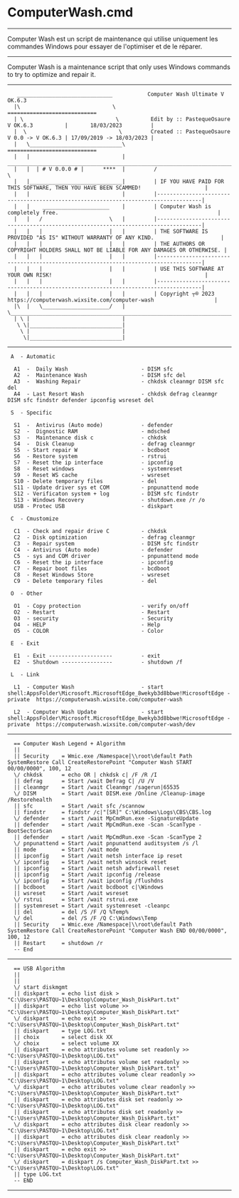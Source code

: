 # ComputerWash.cmd

----------------------------------------------------------------------------------------------------------------

Computer Wash est un script de maintenance qui utilise uniquement les commandes Windows pour essayer de l'optimiser et de le réparer.

----------------------------------------------------------------------------------------------------------------

Computer Wash is a maintenance script that only uses Windows commands to try to optimize and repair it.

----------------------------------------------------------------------------------------------------------------

       ______________________________           Computer Wash Ultimate V OK.6.3
      |\                             \                                                       ============================
      | \                             \          Edit by :: PastequeOsaure V OK.6.3          |       18/03/2023         |
      |  \                             \         Created :: PastequeOsaure V 0.0 -> V OK.6.3 | 17/09/2019 -> 18/03/2023 |
      |   \_____________________________\                                                    ============================
      |   |                             |          ____________________________________________________________________________________
      |   |  | # V 0.0.0 # |      ****  |         /                                                                                    \
      |   |_____________________________|         | IF YOU HAVE PAID FOR THIS SOFTWARE, THEN YOU HAVE BEEN SCAMMED!                    |
      |   |                             |         |------------------------------------------------------------------------------------|
      |   |    _____________________    |         | Computer Wash is completely free.                                                  |
      |   |   /                     \   |         |------------------------------------------------------------------------------------|
      |   |   |                     |   |         | THE SOFTWARE IS PROVIDED "AS IS" WITHOUT WARRANTY OF ANY KIND.                     |
      |   |   |                     |   |         | THE AUTHORS OR COPYRIGHT HOLDERS SHALL NOT BE LIABLE FOR ANY DAMAGES OR OTHERWISE. |
      |   |   |                     |   |         |------------------------------------------------------------------------------------|
      |   |   |                     |   |         | USE THIS SOFTWARE AT YOUR OWN RISK!                                                |
      |   |   |                     |   |         |------------------------------------------------------------------------------------|
      |   |   |                     |   |         | Copyright ┬® 2023 https://computerwash.wixsite.com/computer-wash                   |
      |\  |   \_____________________/   |         \____________________________________________________________________________________/
      | \ |                             |
       \ \|_____________________________|
        \ |                             |
         \|_____________________________|
         
    
----------------------------------------------------------------------------------------------------------------

     A  - Automatic

      A1  -  Daily Wash                       - DISM sfc
      A2  -  Maintenance Wash                 - DISM sfc del
      A3  -  Washing Repair                   - chkdsk cleanmgr DISM sfc del
      A4  - Last Resort Wash                  - chkdsk defrag cleanmgr DISM sfc findstr defender ipconfig wsreset del

     S  - Specific

      S1  -  Antivirus (Auto mode)            - defender
      S2  -  Dignostic RAM                    - mdsched
      S3  -  Maintenance disk c               - chkdsk
      S4  -  Disk Cleanup                     - defrag cleanmgr
      S5  - Start repair W                    - bcdboot
      S6  - Restore system                    - rstrui
      S7  - Reset the ip interface            - ipconfig
      S8  - Reset windows                     - systemreset
      S9  - Reset WS cache                    - wsreset
      S10 - Delete temporary files            - del
      S11 - Update driver sys et COM          - pnpunattend mode
      S12 - Verificaton system + log          - DISM sfc findstr
      S13 - Windows Recovery                  - shutdown.exe /r /o
      USB - Protec USB                        - diskpart

     C  - Cmustomize

      C1  - Check and repair drive C          - chkdsk
      C2  - Disk optimization                 - defrag cleanmgr
      C3  - Repair system                     - DISM sfc findstr
      C4  - Antivirus (Auto mode)             - defender
      C5  - sys and COM driver                - pnpunattend mode
      C6  - Reset the ip interface            - ipconfig
      C7  - Repair boot files                 - bcdboot
      C8  - Reset Windows Store               - wsreset
      C9  - Delete temporary files            - del

     O  - Other

      O1  - Copy protection                   - verify on/off
      O2  - Restart                           - Restart
      O3  - security                          - Security
      O4  - HELP                              - Help
      O5  - COLOR                             - Color

     E  - Exit

      E1  - Exit --------------------         - exit
      E2  - Shutdown ----------------         - shutdown /f

     L  - Link

      L1  - Computer Wash                     - start shell:AppsFolder\Microsoft.MicrosoftEdge_8wekyb3d8bbwe!MicrosoftEdge -private  https://computerwash.wixsite.com/computer-wash

      L2  - Computer Wash Update              - start shell:AppsFolder\Microsoft.MicrosoftEdge_8wekyb3d8bbwe!MicrosoftEdge -private  https://computerwash.wixsite.com/computer-wash/dev

 ----------------------------------------------------------------------------------------------------------------

      == Computer Wash Legend + Algorithm
      ||
      || Security    = Wmic.exe /Namespace|\\root\default Path SystemRestore Call CreateRestorePoint "Computer Wash START 00/00/0000", 100, 12
      \/ chkdsk      = echo OR | chkdsk c| /F /R /I
      || defrag      = Start /wait Defrag C| /U /V
      || cleanmgr    = Start /wait Cleanmgr /sagerun|65535
      \/ DISM        = Start /wait DISM.exe /Online /Cleanup-image /Restorehealth
      || sfc         = Start /wait sfc /scannow
      || findstr     = findstr /c|"[SR]" C:\Windows\Logs\CBS\CBS.log
      \/ defender    = start /wait MpCmdRun.exe -SignatureUpdate
      || defender    = start /wait MpCmdRun.exe -Scan -ScanType -BootSectorScan
      || defender    = start /wait MpCmdRun.exe -Scan -ScanType 2
      \/ pnpunattend = Start /wait pnpunattend auditsystem /s /l
      || mode        = Start /wait mode
      || ipconfig    = Start /wait netsh interface ip reset
      \/ ipconfig    = Start /wait netsh winsock reset
      || ipconfig    = Start /wait netsh advfirewall reset
      || ipconfig    = Start /wait ipconfig /release
      \/ ipconfig    = Start /wait ipconfig /flushdns
      || bcdboot     = Start /wait bcdboot c|\Windows
      || wsreset     = Start /wait wsreset
      \/ rstrui      = Start /wait rstrui.exe
      || systemreset = Start /wait systemreset -cleanpc
      || del         = del /S /F /Q %Temp%
      \/ del         = del /S /F /Q C:\Windows\Temp
      || Security    = Wmic.exe /Namespace|\\root\default Path SystemRestore Call CreateRestorePoint "Computer Wash END 00/00/0000", 100, 12
      || Restart     = shutdown /r
      -- End

----------------------------------------------------------------------------------------------------------------

      == USB Algorithm
      ||
      ||
      \/ start diskmgmt
      || diskpart    = echo list disk > "C:\Users\PASTQU~1\Desktop\Computer_Wash_DiskPart.txt"
      || diskpart    = echo list volume >> "C:\Users\PASTQU~1\Desktop\Computer_Wash_DiskPart.txt"
      \/ diskpart    = echo exit >> "C:\Users\PASTQU~1\Desktop\Computer_Wash_DiskPart.txt"
      || diskpart    = type LOG.txt
      || choix       = select disk XX
      \/ choix       = select volume XX
      || diskpart    = echo attributes volume set readonly >> "C:\Users\PASTQU~1\Desktop\LOG.txt"
      || diskpart    = echo attributes volume set readonly >> "C:\Users\PASTQU~1\Desktop\Computer_Wash_DiskPart.txt"
      || diskpart    = echo attributes volume clear readonly >> "C:\Users\PASTQU~1\Desktop\LOG.txt"
      \/ diskpart    = echo attributes volume clear readonly >> "C:\Users\PASTQU~1\Desktop\Computer_Wash_DiskPart.txt"
      || diskpart    = echo attributes disk set readonly >> "C:\Users\PASTQU~1\Desktop\LOG.txt"
      || diskpart    = echo attributes disk set readonly >> "C:\Users\PASTQU~1\Desktop\Computer_Wash_DiskPart.txt"
      \/ diskpart    = echo attributes disk clear readonly >> "C:\Users\PASTQU~1\Desktop\LOG.txt"
      || diskpart    = echo attributes disk clear readonly >> "C:\Users\PASTQU~1\Desktop\Computer_Wash_DiskPart.txt"
      || diskpart    = echo exit >> "C:\Users\PASTQU~1\Desktop\Computer_Wash_DiskPart.txt"
      \/ diskpart    = diskpart /s Computer_Wash_DiskPart.txt >> "C:\Users\PASTQU~1\Desktop\LOG.txt"
      || type LOG.txt
      -- END

----------------------------------------------------------------------------------------------------------------
